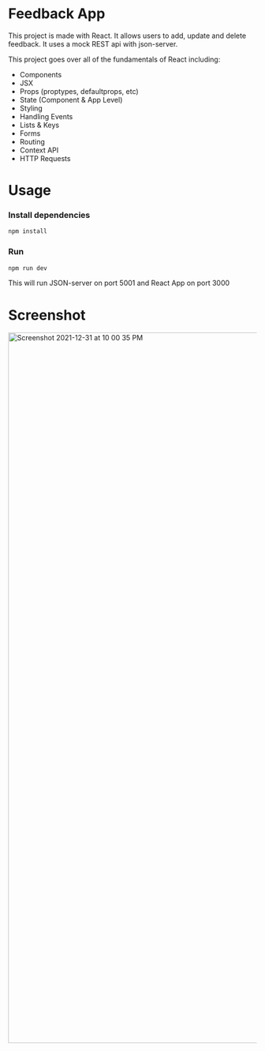 # Feedback App

This project is made with React. It allows users to add, update and delete feedback. It uses a mock REST api with json-server.

This project goes over all of the fundamentals of React including:

-   Components
-   JSX
-   Props (proptypes, defaultprops, etc)
-   State (Component & App Level)
-   Styling
-   Handling Events
-   Lists & Keys
-   Forms
-   Routing
-   Context API
-   HTTP Requests

# Usage

### Install dependencies

```bash
npm install
```

### Run

```bash
npm run dev
```

This will run JSON-server on port 5001 and React App on port 3000

# Screenshot

<img width="1440" alt="Screenshot 2021-12-31 at 10 00 35 PM" src="https://user-images.githubusercontent.com/30416024/147832454-748f6028-7881-4122-bd01-ece5c75b0728.png">

